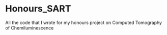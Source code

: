 # Honours_SART
All the code that I wrote for my honours project on Computed Tomography of Chemiluminescence
